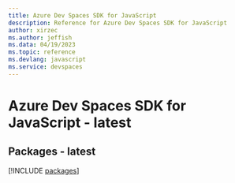 ```yaml
---
title: Azure Dev Spaces SDK for JavaScript
description: Reference for Azure Dev Spaces SDK for JavaScript
author: xirzec
ms.author: jeffish
ms.data: 04/19/2023
ms.topic: reference
ms.devlang: javascript
ms.service: devspaces
---
```

# Azure Dev Spaces SDK for JavaScript - latest
## Packages - latest
[!INCLUDE [packages](dev-spaces-index.md)]